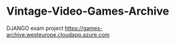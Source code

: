 # Vintage-Video-Games-Archive
DJANGO exam project
https://games-archive.westeurope.cloudapp.azure.com
